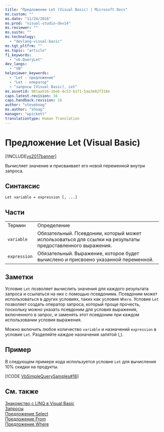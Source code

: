 ```yaml
---
title: "Предложение Let (Visual Basic) | Microsoft Docs"
ms.custom: ""
ms.date: "11/24/2016"
ms.prod: "visual-studio-dev14"
ms.reviewer: ""
ms.suite: ""
ms.technology: 
  - "devlang-visual-basic"
ms.tgt_pltfrm: ""
ms.topic: "article"
f1_keywords: 
  - "vb.QueryLet"
dev_langs: 
  - "VB"
helpviewer_keywords: 
  - "Let - предложение"
  - "Let - оператор"
  - "запросы [Visual Basic], Let"
ms.assetid: 981aa516-16eb-4c53-b1f1-5aa3e82f316e
caps.latest.revision: 16
caps.handback.revision: 16
author: "stevehoag"
ms.author: "shoag"
manager: "wpickett"
translationtype: Human Translation
---
```

# Предложение Let (Visual Basic)
[!INCLUDE[vs2017banner](../../../csharp/includes/vs2017banner.md)]

Вычисляет значение и присваивает его новой переменной внутри запроса.  
  
## Синтаксис  
  
```  
Let variable = expression [, ...]  
```  
  
## Части  
  
|||  
|-|-|  
|Термин|Определение|  
|`variable`|Обязательный.  Псевдоним, который может использоваться для ссылки на результаты предоставленного выражения.|  
|`expression`|Обязательный.  Выражение, которое будет вычислено и присвоено указанной переменной.|  
  
## Заметки  
 Условие `Let` позволяет вычислить значения для каждого результата запроса и ссылаться на них с помощью псевдонима.  Псевдоним может использоваться в других условиях, таких как условие `Where`.  Условие `Let` позволяет создать оператор запроса, который проще прочесть, поскольку можно указать псевдоним для условия выражения, включенного в запрос, и заменять этот псевдоним при каждом использовании условия выражения.  
  
 Можно включить любое количество `variable` и назначений `expression` в условие `Let`.  Разделяйте каждое назначения запятой \(,\).  
  
## Пример  
 В следующем примере кода используется условие `Let` для вычисления 10% скидки на продукты.  
  
 [!CODE [VbSimpleQuerySamples#16](../CodeSnippet/VS_Snippets_VBCSharp/VbSimpleQuerySamples#16)]  
  
## См. также  
 [Знакомство с LINQ в Visual Basic](../../../visual-basic/programming-guide/language-features/linq/introduction-to-linq.md)   
 [Запросы](../../../visual-basic/language-reference/queries/queries.md)   
 [Предложение Select](../../../visual-basic/language-reference/queries/select-clause.md)   
 [Предложение From](../../../visual-basic/language-reference/queries/from-clause.md)   
 [Предложение Where](../../../visual-basic/language-reference/queries/where-clause.md)